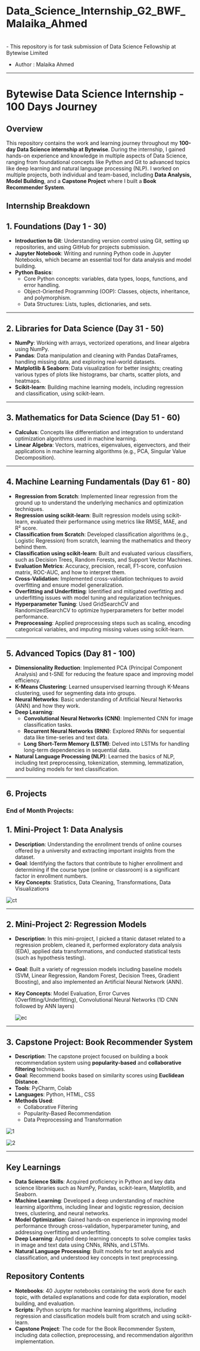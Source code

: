 # Data_Science_Internship_G2_BWF_Malaika_Ahmed 
<br>
- This repository is for task submission of Data Science Fellowship at Bytewise Limited

- Author : Malaika Ahmed

_______________________________________


# Bytewise Data Science Internship - 100 Days Journey

## Overview
This repository contains the work and learning journey throughout my **100-day Data Science internship at Bytewise**. During the internship, I gained hands-on experience and knowledge in multiple aspects of Data Science, ranging from foundational concepts like Python and Git to advanced topics like deep learning and natural language processing (NLP). I worked on multiple projects, both individual and team-based, including **Data Analysis, Model Building**, and a **Capstone Project** where I built a **Book Recommender System**.

## Internship Breakdown

## 1. **Foundations (Day 1 - 30)**

- **Introduction to Git**: Understanding version control using Git, setting up repositories, and using GitHub for projects submission.
- **Jupyter Notebook**: Writing and running Python code in Jupyter Notebooks, which became an essential tool for data analysis and model building.
- **Python Basics**: 
  - Core Python concepts: variables, data types, loops, functions, and error handling.
  - Object-Oriented Programming (OOP): Classes, objects, inheritance, and polymorphism.
  - Data Structures: Lists, tuples, dictionaries, and sets.
_____________________________
## 2. **Libraries for Data Science (Day 31 - 50)**

- **NumPy**: Working with arrays, vectorized operations, and linear algebra using NumPy.
- **Pandas**: Data manipulation and cleaning with Pandas DataFrames, handling missing data, and exploring real-world datasets.
- **Matplotlib & Seaborn**: Data visualization for better insights; creating various types of plots like histograms, bar charts, scatter plots, and heatmaps.
- **Scikit-learn**: Building machine learning models, including regression and classification, using scikit-learn.
______________________________________
## 3. **Mathematics for Data Science (Day 51 - 60)**

- **Calculus**: Concepts like differentiation and integration to understand optimization algorithms used in machine learning.
- **Linear Algebra**: Vectors, matrices, eigenvalues, eigenvectors, and their applications in machine learning algorithms (e.g., PCA, Singular Value Decomposition).
_______________________________________________
## 4. **Machine Learning Fundamentals (Day 61 - 80)**

- **Regression from Scratch**: Implemented linear regression from the ground up to understand the underlying mechanics and optimization techniques.
- **Regression using scikit-learn**: Built regression models using scikit-learn, evaluated their performance using metrics like RMSE, MAE, and R² score.
- **Classification from Scratch**: Developed classification algorithms (e.g., Logistic Regression) from scratch, learning the mathematics and theory behind them.
- **Classification using scikit-learn**: Built and evaluated various classifiers, such as Decision Trees, Random Forests, and Support Vector Machines.
- **Evaluation Metrics**: Accuracy, precision, recall, F1-score, confusion matrix, ROC-AUC, and how to interpret them.
- **Cross-Validation**: Implemented cross-validation techniques to avoid overfitting and ensure model generalization.
- **Overfitting and Underfitting**: Identified and mitigated overfitting and underfitting issues with model tuning and regularization techniques.
- **Hyperparameter Tuning**: Used GridSearchCV and RandomizedSearchCV to optimize hyperparameters for better model performance.
- **Preprocessing**: Applied preprocessing steps such as scaling, encoding categorical variables, and imputing missing values using scikit-learn.
_________________________________________
## 5. **Advanced Topics (Day 81 - 100)**

- **Dimensionality Reduction**: Implemented PCA (Principal Component Analysis) and t-SNE for reducing the feature space and improving model efficiency.
- **K-Means Clustering**: Learned unsupervised learning through K-Means clustering, used for segmenting data into groups.
- **Neural Networks**: Basic understanding of Artificial Neural Networks (ANN) and how they work.
- **Deep Learning**:
  - **Convolutional Neural Networks (CNN)**: Implemented CNN for image classification tasks.
  - **Recurrent Neural Networks (RNN)**: Explored RNNs for sequential data like time-series and text data.
  - **Long Short-Term Memory (LSTM)**: Delved into LSTMs for handling long-term dependencies in sequential data.
- **Natural Language Processing (NLP)**: Learned the basics of NLP, including text preprocessing, tokenization, stemming, lemmatization, and building models for text classification.
________________________________________
## 6. **Projects**

### **End of Month Projects:**

## 1. **Mini-Project 1: Data Analysis**  
   - **Description**: Understanding the enrollment trends of online courses offered by a university and extracting important insights from the dataset.
   - **Goal**: Identifying the factors that contribute to higher enrollment and determining if the course type (online or classroom) is a significant factor in enrollment numbers.
   - **Key Concepts**: Statistics, Data Cleaning, Transformations, Data Visualizations
  





![ct](https://github.com/user-attachments/assets/6ff45333-701c-4366-85dc-cc8e7e376eb2)




_________________________________________________________________

## 2. **Mini-Project 2: Regression Models**  
   - **Description**: In this mini-project, I picked a titanic dataset related to a regression problem, cleaned it, performed exploratory data analysis (EDA), applied data transformations, and conducted statistical tests (such as hypothesis testing). 
   - **Goal**: Built a variety of regression models including baseline models (SVM, Linear Regression, Random Forest, Decision Trees, Gradient Boosting), and also implemented an Artificial Neural Network (ANN).
   - **Key Concepts**: Model Evaluation, Error Curves (Overfitting/Underfitting), Convolutional Neural Networks (1D CNN followed by ANN layers)






      ![ec](https://github.com/user-attachments/assets/d8a255ff-ccec-4c0b-bc68-98a5f92f75e9)





_______________________________________________________________________
## 3. **Capstone Project: Book Recommender System**  
   - **Description**: The capstone project focused on building a book recommendation system using **popularity-based** and **collaborative filtering** techniques.
   - **Goal**: Recommend books based on similarity scores using **Euclidean Distance**.
   - **Tools**: PyCharm, Colab
   - **Languages**: Python, HTML, CSS
   - **Methods Used**: 
     - Collaborative Filtering
     - Popularity-Based Recommendation
     - Data Preprocessing and Transformation
    

       


![1](https://github.com/user-attachments/assets/abaf9fec-f4c2-417e-a61d-d98f223a140f)







![2](https://github.com/user-attachments/assets/2161b24d-b62c-42d1-bfb5-4d3c6ce9c44d)












_______________________________________________________________________

## Key Learnings

- **Data Science Skills**: Acquired proficiency in Python and key data science libraries such as NumPy, Pandas, scikit-learn, Matplotlib, and Seaborn.
- **Machine Learning**: Developed a deep understanding of machine learning algorithms, including linear and logistic regression, decision trees, clustering, and neural networks.
- **Model Optimization**: Gained hands-on experience in improving model performance through cross-validation, hyperparameter tuning, and addressing overfitting and underfitting.
- **Deep Learning**: Applied deep learning concepts to solve complex tasks in image and text data using CNNs, RNNs, and LSTMs.
- **Natural Language Processing**: Built models for text analysis and classification, and understood key concepts in text preprocessing.

## Repository Contents

- **Notebooks**: 40 Jupyter notebooks containing the work done for each topic, with detailed explanations and code for data exploration, model building, and evaluation.
- **Scripts**: Python scripts for machine learning algorithms, including regression and classification models built from scratch and using scikit-learn.
- **Capstone Project**: The code for the Book Recommender System, including data collection, preprocessing, and recommendation algorithm implementation.
